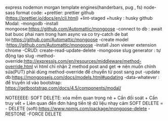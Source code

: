 express
nodemon
morgan
template engines(handerbars, pug , fs)
node-sass
format code:
+prettier: prettier github (https://prettier.io/docs/en/cli.html)
+lint-staged
+husky : husky github
Modal:
-mongodb
-install mongoose:https://github.com/Automattic/mongoose
-connect to db : await bat buoc phai nam trong ham async va co try-catch de bat loi:https://github.com/Automattic/mongoose
-create model :https://github.com/Automattic/mongoose
-install Json viewer extension chrome
-CRUD: create-read-update-delete
-mongoose slug generator : tự động tạo slug
-method-override:http://expressjs.com/en/resources/middleware/method-override.html
vì html chỉ nhận 2 method post and get
=> nên muốn chỉnh sửa(PUT) phải dùng method-override để chuyển từ post sang put
-update db:https://mongoosejs.com/docs/models.html#updating
-data-whatever : để truyền id vào bootstrap: https://getbootstrap.com/docs/4.5/components/modal/

NOTEEEEE:
SOFT DELETE: xóa mềm quan trọng nè + Cần đối soát + Cần truy vết + Liên quan đến đơn hàng tiền tệ dữ liệu nhạy cảm
SOFT DELETE = - DELETE (soft):https://www.npmjs.com/package/mongoose-delete
        -RESTONE
        -FORCE DELETE
